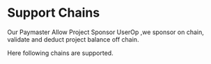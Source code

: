 # Support Chains

Our Paymaster Allow Project Sponsor UserOp ,we sponsor on chain, validate and deduct project balance off chain.

Here following chains are supported.
